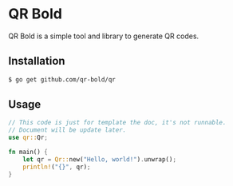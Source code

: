 # QR Bold

QR Bold is a simple tool and library to generate QR codes.

## Installation

```bash
$ go get github.com/qr-bold/qr
```

## Usage

```rust
// This code is just for template the doc, it's not runnable.
// Document will be update later.
use qr::Qr;

fn main() {
    let qr = Qr::new("Hello, world!").unwrap();
    println!("{}", qr);
}
```